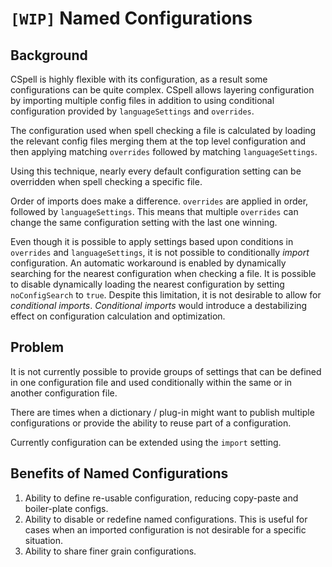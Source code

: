 # `[WIP]` Named Configurations

## Background

CSpell is highly flexible with its configuration, as a result some configurations can be quite complex. CSpell allows layering configuration by importing multiple config files in addition to using conditional configuration provided by `languageSettings` and `overrides`.

The configuration used when spell checking a file is calculated by loading the relevant config files merging them at the top level configuration and then applying matching `overrides` followed by matching `languageSettings`.

Using this technique, nearly every default configuration setting can be overridden when spell checking a specific file.

Order of imports does make a difference. `overrides` are applied in order, followed by `languageSettings`. This means that multiple `overrides` can change the same configuration setting with the last one winning.

Even though it is possible to apply settings based upon conditions in `overrides` and `languageSettings`, it is not possible to conditionally _import_ configuration. An automatic workaround is enabled by dynamically searching for the nearest configuration when checking a file. It is possible to disable dynamically loading the nearest configuration by setting `noConfigSearch` to `true`. Despite this limitation, it is not desirable to allow for _conditional imports_. _Conditional imports_ would introduce a destabilizing effect on configuration calculation and optimization.

## Problem

It is not currently possible to provide groups of settings that can be defined in one configuration file and used conditionally within the same or in another configuration file.

There are times when a dictionary / plug-in might want to publish multiple configurations or provide the ability to reuse part of a configuration.

Currently configuration can be extended using the `import` setting.

## Benefits of Named Configurations

1. Ability to define re-usable configuration, reducing copy-paste and boiler-plate configs.
1. Ability to disable or redefine named configurations. This is useful for cases when an imported configuration is not desirable for a specific situation.
1. Ability to share finer grain configurations.
